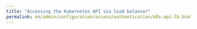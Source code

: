 ```yaml
---
title: "Accessing the Kubernetes API via load balancer"
permalink: en/admin/configuration/access/authentication/k8s-api-lb.html
---
```

